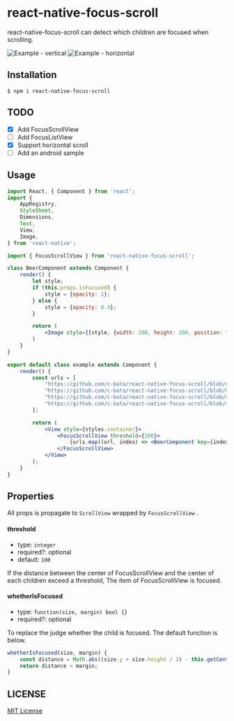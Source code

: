 # react-native-focus-scroll

react-native-focus-scroll can detect which children are focused when scrolling.

![Example - vertical](https://github.com/c-bata/react-native-focus-scroll/raw/master/example/anim.gif)
![Example - horizontal](https://github.com/c-bata/react-native-focus-scroll/raw/master/example/anim-horizontal.gif)

## Installation

```console
$ npm i react-native-focus-scroll
```

## TODO

- [x] Add FocusScrollView
- [ ] Add FocusListView
- [x] Support horizontal scroll
- [ ] Add an android sample

## Usage

```jsx
import React, { Component } from 'react';
import {
    AppRegistry,
    StyleSheet,
    Dimensions,
    Text,
    View,
    Image,
} from 'react-native';

import { FocusScrollView } from 'react-native-focus-scroll';

class BeerComponent extends Component {
    render() {
        let style;
        if (this.props.isFocused) {
            style = {opacity: 1};
        } else {
            style = {opacity: 0.4};
        }

        return (
            <Image style={[style, {width: 200, height: 200, position: "absolute"}]} source={{uri: this.props.url}} />
        )
    }
}

export default class example extends Component {
    render() {
        const urls = [
            "https://github.com/c-bata/react-native-focus-scroll/blob/master/example/assets/paulaner.jpg?raw=true",
            "https://github.com/c-bata/react-native-focus-scroll/blob/master/example/assets/kilkenny.jpg?raw=true",
            "https://github.com/c-bata/react-native-focus-scroll/blob/master/example/assets/guiness.jpg?raw=true",
            "https://github.com/c-bata/react-native-focus-scroll/blob/master/example/assets/rokko-yamatanoorochi-ipa.jpg?raw=true",
        ];

        return (
            <View style={styles.container}>
                <FocusScrollView threshold={100}>
                    {urls.map((url, index) => <BeerComponent key={index} imageUrl={url} />)}
                </FocusScrollView>
            </View>
        );
    }
}
```

## Properties

All props is propagate to `ScrollView` wrapped by `FocusScrollView` .


#### threshold

- type: `integer`
- required?: optional
- default: `100`

If the distance between the center of FocusScrollView and the center of each children exceed a threshold,
The item of FocusScrollView is focused.

#### whetherIsFocused

- type: `function(size, margin) bool {}`
- required?: optional

To replace the judge whether the child is focused.
The default function is below.

```jsx
whetherIsFocused(size, margin) {
    const distance = Math.abs((size.y + size.height / 2) - this.getCenterY());
    return distance < margin;
}
```


## LICENSE

[MIT License](https://github.com/c-bata/react-native-focus-scroll/raw/master/LICENSE)
